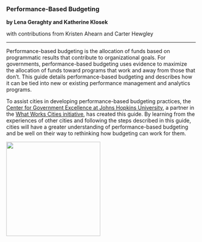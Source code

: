 ### Performance-Based Budgeting
**by Lena Geraghty and Katherine Klosek**

with contributions from Kristen Ahearn and Carter Hewgley

---

Performance-based budgeting is the allocation of funds based on programmatic results that contribute to organizational goals. For governments, performance-based budgeting uses evidence to maximize the allocation of funds toward programs that work and away from those that don’t. This guide details performance-based budgeting and describes how it can be tied into new or existing performance management and analytics programs. 

To assist cities in developing performance-based budgeting practices, the [Center for Government Excellence at Johns Hopkins University](http://govex.jhu.edu/), a partner in the [What Works Cities initiative](http://www.whatworkscities.org/), has created this guide. By learning from the experiences of other cities and following the steps described in this guide, cities will have a greater understanding of performance-based budgeting and be well on their way to rethinking how budgeting can work for them.

<img src=https://raw.githubusercontent.com/govex/govex.github.io/master/images/WWC_ResourceStamp_web.png width=250 height=250 />
